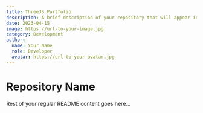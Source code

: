 ```yaml
---
title: ThreeJS Portfolio
description: A brief description of your repository that will appear in the blog card.
date: 2023-04-15
image: https://url-to-your-image.jpg
category: Development
author:
  name: Your Name
  role: Developer
  avatar: https://url-to-your-avatar.jpg
---
```


# Repository Name

Rest of your regular README content goes here...
